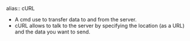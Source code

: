 alias:: cURL

- A cmd use to transfer data to and from the server.
- cURL allows to talk to the server by specifying the location (as a URL) and the data you want to send.